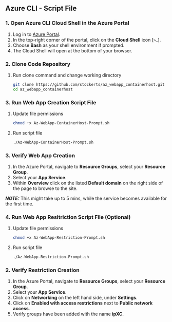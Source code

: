 ## Azure CLI - Script File

### 1. Open Azure CLI Cloud Shell in the Azure Portal
1. Log in to [Azure Portal](https://portal.azure.com/).
2. In the top-right corner of the portal, click on the **Cloud Shell** icon [`>`_].
3. Choose **Bash** as your shell environment if prompted.
4. The Cloud Shell will open at the bottom of your browser.

### 2. Clone Code Repository
1. Run clone command and change working directory

    ```bash
    git clone https://github.com/stockerts/az_webapp_containerhost.git
    cd az_webapp_containerhost
    ```
### 3. Run Web App Creation Script File
1. Update file permissions

    ```bash
    chmod +x Az-WebApp-ContainerHost-Prompt.sh
    ```
2. Run script file

    ```bash
    ./Az-WebApp-ContainerHost-Prompt.sh
    ```
### 3. Verify Web App Creation

1. In the Azure Portal, navigate to **Resource Groups**, select your **Resource Group**.
2. Select your **App Service**.
3. Within **Overview** click on the listed **Default domain** on the right side of the page to browse to the site.

**_NOTE:_** This might take up to 5 mins, while the service becomes available for the first time.

### 4. Run Web App Resitriction Script File (Optional)
1. Update file permissions

    ```bash
    chmod +x Az-WebApp-Restriction-Prompt.sh
    ```
2. Run script file

    ```bash
    ./Az-WebApp-Restriction-Prompt.sh
    ```
### 2. Verify Restriction Creation
1. In the Azure Portal, navigate to **Resource Groups**, select your **Resource Group**.
2. Select your **App Service**.
3. Click on **Networking** on the left hand side, under **Settings**.
4. Click on **Enabled with access restrictions** next to **Public network access**.
5. Verify groups have been added with the name **ipXC**.